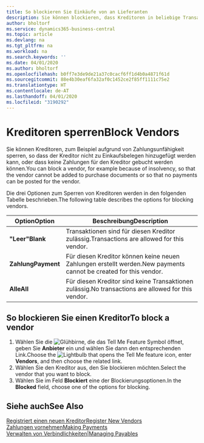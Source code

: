 ```yaml
---
title: So blockieren Sie Einkäufe von an Lieferanten
description: Sie können blockieren, dass Kreditoren in beliebige Transaktionen einbezogen werden, oder Sie können einfach nur neue Zahlungen an Kreditoren blockieren.
author: bholtorf
ms.service: dynamics365-business-central
ms.topic: article
ms.devlang: na
ms.tgt_pltfrm: na
ms.workload: na
ms.search.keywords: ''
ms.date: 04/01/2020
ms.author: bholtorf
ms.openlocfilehash: b0ff7e3de9de21a37c0cacf6ff1d4b0a4871f61d
ms.sourcegitcommit: 88e4b30eaf6fa32af0c1452ce2f85ff1111c75e2
ms.translationtype: HT
ms.contentlocale: de-AT
ms.lasthandoff: 04/01/2020
ms.locfileid: "3190292"
---
```

# <a name="block-vendors"></a><span data-ttu-id="5847e-103">Kreditoren sperren</span><span class="sxs-lookup"><span data-stu-id="5847e-103">Block Vendors</span></span>
<span data-ttu-id="5847e-104">Sie können Kreditoren, zum Beispiel aufgrund von Zahlungsunfähigkeit sperren, so dass der Kreditor nicht zu Einkaufsbelegen hinzugefügt werden kann, oder dass keine Zahlungen für den Kreditor gebucht werden können.</span><span class="sxs-lookup"><span data-stu-id="5847e-104">You can block a vendor, for example because of insolvency, so that the vendor cannot be added to purchase documents or so that no payments can be posted for the vendor.</span></span>

<span data-ttu-id="5847e-105">Die drei Optionen zum Sperren von Kreditoren werden in den folgenden Tabelle beschrieben.</span><span class="sxs-lookup"><span data-stu-id="5847e-105">The following table describes the options for blocking vendors.</span></span>  

|<span data-ttu-id="5847e-106">Option</span><span class="sxs-lookup"><span data-stu-id="5847e-106">Option</span></span>|<span data-ttu-id="5847e-107">Beschreibung</span><span class="sxs-lookup"><span data-stu-id="5847e-107">Description</span></span>|  
|--------------------|------------|  
|<span data-ttu-id="5847e-108">**"Leer"**</span><span class="sxs-lookup"><span data-stu-id="5847e-108">**Blank**</span></span>|<span data-ttu-id="5847e-109">Transaktionen sind für diesen Kreditor zulässig.</span><span class="sxs-lookup"><span data-stu-id="5847e-109">Transactions are allowed for this vendor.</span></span>|
|<span data-ttu-id="5847e-110">**Zahlung**</span><span class="sxs-lookup"><span data-stu-id="5847e-110">**Payment**</span></span>|<span data-ttu-id="5847e-111">Für diesen Kreditor können keine neuen Zahlungen erstellt werden.</span><span class="sxs-lookup"><span data-stu-id="5847e-111">New payments cannot be created for this vendor.</span></span>|  
|<span data-ttu-id="5847e-112">**Alle**</span><span class="sxs-lookup"><span data-stu-id="5847e-112">**All**</span></span>|<span data-ttu-id="5847e-113">Für diesen Kreditor sind keine Transaktionen zulässig.</span><span class="sxs-lookup"><span data-stu-id="5847e-113">No transactions are allowed for this vendor.</span></span>|  

## <a name="to-block-a-vendor"></a><span data-ttu-id="5847e-114">So blockieren Sie einen Kreditor</span><span class="sxs-lookup"><span data-stu-id="5847e-114">To block a vendor</span></span>  
1. <span data-ttu-id="5847e-115">Wählen Sie die ![Glühbirne, die das Tell Me Feature](media/ui-search/search_small.png "Tell Me-Funktion") Symbol öffnet, geben Sie **Anbieter** ein und wählen Sie dann den entsprechenden Link.</span><span class="sxs-lookup"><span data-stu-id="5847e-115">Choose the ![Lightbulb that opens the Tell Me feature](media/ui-search/search_small.png "Tell me what you want to do") icon, enter **Vendors**, and then choose the related link.</span></span>
2. <span data-ttu-id="5847e-116">Wählen Sie den Kreditor aus, den Sie blockieren möchten.</span><span class="sxs-lookup"><span data-stu-id="5847e-116">Select the vendor that you want to block.</span></span>
3. <span data-ttu-id="5847e-117">Wählen Sie im Feld **Blockiert** eine der Blockierungsoptionen.</span><span class="sxs-lookup"><span data-stu-id="5847e-117">In the **Blocked** field, choose one of the options for blocking.</span></span>

## <a name="see-also"></a><span data-ttu-id="5847e-118">Siehe auch</span><span class="sxs-lookup"><span data-stu-id="5847e-118">See Also</span></span>  
[<span data-ttu-id="5847e-119">Registriert einen neuen Kreditor</span><span class="sxs-lookup"><span data-stu-id="5847e-119">Register New Vendors</span></span>](purchasing-how-register-new-vendors.md)  
[<span data-ttu-id="5847e-120">Zahlungen vornehmen</span><span class="sxs-lookup"><span data-stu-id="5847e-120">Making Payments</span></span>](payables-make-payments.md)  
[<span data-ttu-id="5847e-121">Verwalten von Verbindlichkeiten|</span><span class="sxs-lookup"><span data-stu-id="5847e-121">Managing Payables</span></span>](payables-manage-payables.md)
